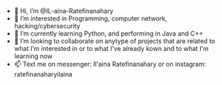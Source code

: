 - 👋 Hi, I’m @IL-aina-Ratefinanahary
- 👀 I’m interested in Programming, computer network, hacking/cybersecurity
- 🌱 I’m currently learning Python, and performing in Java and C++
- 💞️ I’m looking to collaborate on anytype of projects that are related to what I'm interested in or to what I've already kown and to what I'm learning now 
- 📫 Text me on messenger: Il'aina Ratefinanahary or on instagram: ratefinanaharyilaina

<!---
IL-aina-Ratefinanahary/IL-aina-Ratefinanahary is a ✨ special ✨ repository because its `README.md` (this file) appears on your GitHub profile.
You can click the Preview link to take a look at your changes.
--->
